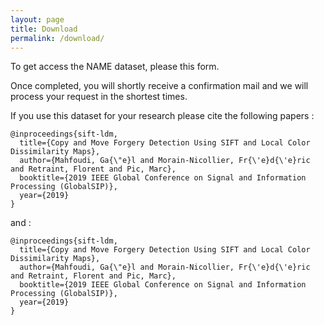 ```yaml
---
layout: page
title: Download
permalink: /download/
---
```



To get access the NAME dataset, please this form.

Once completed, you will shortly receive a confirmation mail and we will 
process your request in the shortest times.

If you use this dataset for your research please cite the following papers :

```
@inproceedings{sift-ldm,
  title={Copy and Move Forgery Detection Using SIFT and Local Color Dissimilarity Maps},
  author={Mahfoudi, Ga{\"e}l and Morain-Nicollier, Fr{\'e}d{\'e}ric and Retraint, Florent and Pic, Marc},
  booktitle={2019 IEEE Global Conference on Signal and Information Processing (GlobalSIP)},
  year={2019}
}
```

and : 

```
@inproceedings{sift-ldm,
  title={Copy and Move Forgery Detection Using SIFT and Local Color Dissimilarity Maps},
  author={Mahfoudi, Ga{\"e}l and Morain-Nicollier, Fr{\'e}d{\'e}ric and Retraint, Florent and Pic, Marc},
  booktitle={2019 IEEE Global Conference on Signal and Information Processing (GlobalSIP)},
  year={2019}
}
```

